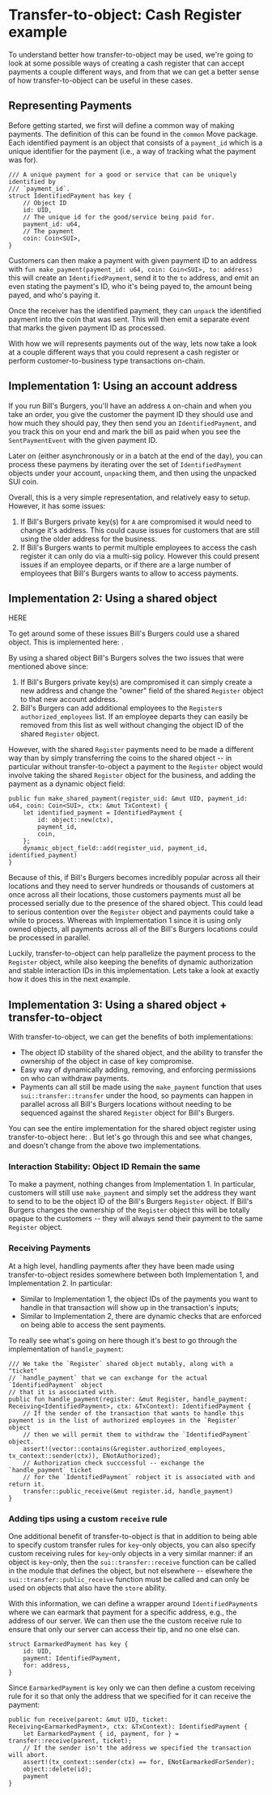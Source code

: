 # Transfer-to-object: Cash Register example

To understand better how transfer-to-object may be used, we're going to look at
some possible ways of creating a cash register that can accept payments a couple different ways, and
from that we can get a better sense of how transfer-to-object can be useful in these cases.

## Representing Payments

Before getting started, we first will define a common way of making payments.
The definition of this can be found in the `common` Move package. Each identified payment
is an object that consists of a `payment_id` which is a unique identifier for
the payment (i.e., a way of tracking what the payment was for).

```
/// A unique payment for a good or service that can be uniquely identified by
/// `payment_id`.
struct IdentifiedPayment has key {
    // Object ID
    id: UID,
    // The unique id for the good/service being paid for.
    payment_id: u64,
    // The payment
    coin: Coin<SUI>,
}

```

Customers can then make a payment with given payment ID to an address with `fun
make_payment(payment_id: u64, coin: Coin<SUI>, to: address)` this will create
an `IdentifiedPayment`, send it to the `to` address, and emit an even stating
the payment's ID, who it's being payed to, the amount being payed, and who's
paying it.

Once the receiver has the identified payment, they can `unpack` the identified
payment into the coin that was sent. This will then emit a separate event
that marks the given payment ID as processed.

With how we will represents payments out of the way, lets now take a look at a
couple different ways that you could represent a cash register or perform
customer-to-business type transactions on-chain.

## Implementation 1: Using an account address

If you run Bill's Burgers, you'll have an address `A` on-chain and when you
take an order, you give the customer the payment ID they should use and how
much they should pay, they then send you an `IdentifiedPayment`, and you track
this on your end and mark the bill as paid when you see the
`SentPaymentEvent` with the given payment ID. 

Later on (either asynchronously or in a batch at the end of the day), you can
process these paymens by iterating over the set of `IdentifiedPayment` objects
under your account, `unpack`ing them, and then using the unpacked SUI coin.

Overall, this is a very simple representation, and relatively easy to setup. However, it has some issues:

1. If Bill's Burgers private key(s) for `A` are compromised it would need to
change it's address. This could cause issues for customers that are still
using the older address for the business.
2. If Bill's Burgers wants to permit multiple employees to access the cash
register it can only do via a multi-sig policy. However this could present
issues if an employee departs, or if there are a large number of employees
that Bill's Burgers wants to allow to access payments.

## Implementation 2: Using a shared object

HERE

To get around some of these issues Bill's Burgers could use a shared object.
This is implemented here: <LINK>.

By using a shared object Bill's Burgers solves the two issues that were mentioned above since:

1. If Bill's Burgers private key(s) are compromised it can simply create a new
address and change the "owner" field of the shared `Register` object to that
new account address.
2. Bill's Burgers can add additional employees to the `Register`s
`authorized_employees` list. If an employee departs they can easily be
removed from this list as well without changing the object ID of the shared
`Register` object.

However, with the shared `Register` payments need to be made a different way
than by simply transferring the coins to the shared object -- in particular
without transfer-to-object a payment to the `Register` object would involve
taking the shared `Register` object for the business, and adding the payment as
a dynamic object field:

```
public fun make_shared_payment(register_uid: &mut UID, payment_id: u64, coin: Coin<SUI>, ctx: &mut TxContext) {
    let identified_payment = IdentifiedPayment {
        id: object::new(ctx),
        payment_id,
        coin,
    };
    dynamic_object_field::add(register_uid, payment_id, identified_payment)
}

```

Because of this, if Bill's Burgers becomes incredibly popular across all their
locations and they need to server hundreds or thousands of customers at once
across all their locations, those customers payments must all be processed
serially due to the presence of the shared object. This could lead to serious
contention over the `Register` object and payments could take a while to
process. Whereas with Implementation 1 since it is using only owned objects, all
payments across all of the Bill's Burgers locations could be processed in
parallel.

Luckily, transfer-to-object can help parallelize the payment process to the
`Register` object, while also keeping the benefits of dynamic authorization and
stable interaction IDs in this implementation. Lets take a look at exactly how
it does this in the next example.

## Implementation 3: Using a shared object + transfer-to-object

With transfer-to-object, we can get the benefits of both implementations:

- The object ID stability of the shared object, and the ability to transfer the ownership of the object in case of key compromise.
- Easy way of dynamically adding, removing, and enforcing permissions on who can withdraw payments.
- Payments can all still be made using the `make_payment` function that uses
`sui::transfer::transfer` under the hood, so payments can happen in parallel
across all Bill's Burgers locations without needing to be sequenced against
the shared `Register` object for Bill's Burgers.

You can see the entire implementation for the shared object register using
transfer-to-object here: <LINK>. But let's go through this and see what
changes, and doesn't change from the above two implementations.

### Interaction Stability: Object ID Remain the same

To make a payment, nothing changes from Implementation 1. In particular,
customers will still use `make_payment` and simply set the address they want to
send to to be the object ID of the Bill's Burgers `Register` object. If Bill's
Burgers changes the ownership of the `Register` object this will be totally
opaque to the customers -- they will always send their payment to the same
`Register` object.

### Receiving Payments

At a high level, handling payments after they have been made using
transfer-to-object resides somewhere between both Implementation 1, and
Implementation 2. In particular:

- Similar to Implementation 1, the object IDs of the payments you want to handle in that transaction will show up in the transaction's inputs;
- Similar to Implementation 2, there are dynamic checks that are enforced on being able to access the sent payments.

To really see what's going on here though it's best to go through the implementation of `handle_payment`:

```
/// We take the `Register` shared object mutably, along with a "ticket"
// `handle_payment` that we can exchange for the actual `IdentifiedPayment` object
// that it is associated with.
public fun handle_payment(register: &mut Register, handle_payment: Receiving<IdentifiedPayment>, ctx: &TxContext): IdentifiedPayment {
    // If the sender of the transaction that wants to handle this payment is in the list of authorized employees in the `Register` object
    // then we will permit them to withdraw the `IdentifiedPayment` object.
    assert!(vector::contains(&register.authorized_employees, tx_context::sender(ctx)), ENotAuthorized);
    // Authorization check succcessful -- exchange the `handle_payment` ticket
    // for the `IdentifiedPayment` robject it is associated with and return it.
    transfer::public_receive(&mut register.id, handle_payment)
}

```

### Adding tips using a custom `receive` rule

One additional benefit of transfer-to-object is that in addition to being able
to specify custom transfer rules for `key`-only objects, you can also
specify custom receiving rules for `key`-only objects in a very similar manner:
if an object is `key`-only, then the `sui::transfer::receive` function can be
called in the module that defines the object, but not elsewhere -- elsewhere
the `sui::transfer::public_receive` function must be called and can only be
used on objects that also have the `store` ability.

With this information, we can define a wrapper around `IdentifiedPayment`s
where we can earmark that payment for a specific address, e.g., the address of
our server. We can then use the the custom receive rule to ensure that only our
server can access their tip, and no one else can.

```
struct EarmarkedPayment has key {
    id: UID,
    payment: IdentifiedPayment,
    for: address,
}
```

Since `EarmarkedPayment` is `key` only we can then define a custom receiving
rule for it so that only the address that we specified for it can receive the
payment:

```
public fun receive(parent: &mut UID, ticket: Receiving<EarmarkedPayment>, ctx: &TxContext): IdentifiedPayment {
    let EarmarkedPayment { id, payment, for } = transfer::receive(parent, ticket);
    // If the sender isn't the address we specified the transaction will abort.
    assert!(tx_context::sender(ctx) == for, ENotEarmarkedForSender);
    object::delete(id);
    payment
}
```
